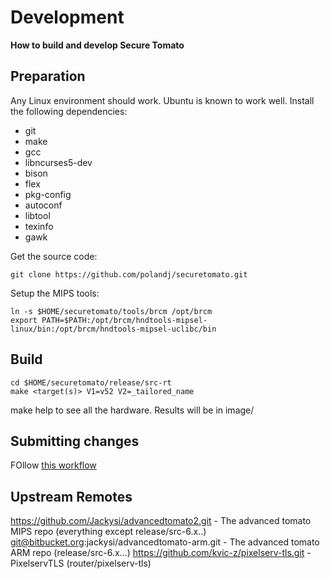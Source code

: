 # Development

**How to build and develop Secure Tomato**

## Preparation

Any Linux environment should work.  Ubuntu is known to work well.  Install the following dependencies:

- git
- make
- gcc
- libncurses5-dev
- bison
- flex
- pkg-config
- autoconf
- libtool
- texinfo
- gawk
 
Get the source code:
```
git clone https://github.com/polandj/securetomato.git
```

Setup the MIPS tools:
```
ln -s $HOME/securetomato/tools/brcm /opt/brcm
export PATH=$PATH:/opt/brcm/hndtools-mipsel-linux/bin:/opt/brcm/hndtools-mipsel-uclibc/bin
```

## Build

```
cd $HOME/securetomato/release/src-rt
make <target(s)> V1=v52 V2=_tailored_name
```

make help to see all the hardware.  Results will be in image/

## Submitting changes

FOllow [this workflow](https://gun.io/blog/how-to-github-fork-branch-and-pull-request/)

## Upstream Remotes
https://github.com/Jackysi/advancedtomato2.git - The advanced tomato MIPS repo (everything except release/src-6.x..)
git@bitbucket.org:jackysi/advancedtomato-arm.git - The advanced tomato ARM repo (release/src-6.x...)
https://github.com/kvic-z/pixelserv-tls.git - PixelservTLS (router/pixelserv-tls)
